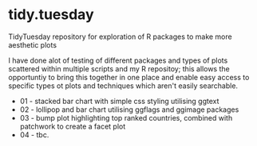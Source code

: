 # tidy.tuesday
TidyTuesday repository for exploration of R packages to make more aesthetic plots 

I have done alot of testing of different packages and types of plots scattered within multiple scripts and my R repositoy; this allows the opportuntiy to bring this together in one place and enable easy access to specific types ot plots and techniques which aren't easily searchable. 


* 01 - stacked bar chart with simple css styling utilising ggtext 
* 02 - lollipop and bar chart utilising ggflags and ggimage packages 
* 03 - bump plot highlighting top ranked countries, combined with patchwork to create a facet plot
* 04 - tbc.
